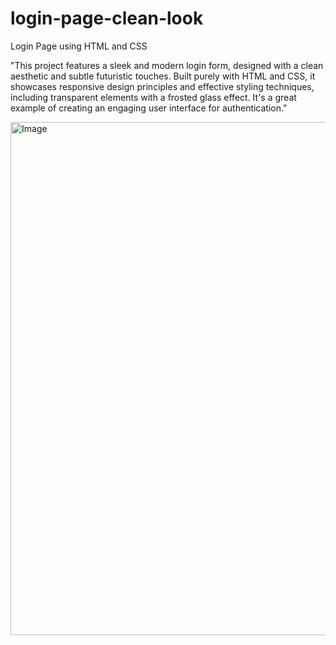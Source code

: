 # login-page-clean-look
Login Page using HTML and CSS

"This project features a sleek and modern login form, designed with a clean aesthetic and subtle futuristic touches. Built purely with HTML and CSS, it showcases responsive design principles and effective styling techniques, including transparent elements with a frosted glass effect. It's a great example of creating an engaging user interface for authentication."







<img width="1356" height="821" alt="Image" src="https://github.com/user-attachments/assets/61592078-7f6a-457d-830a-9cfa5ba9f7d5" />
